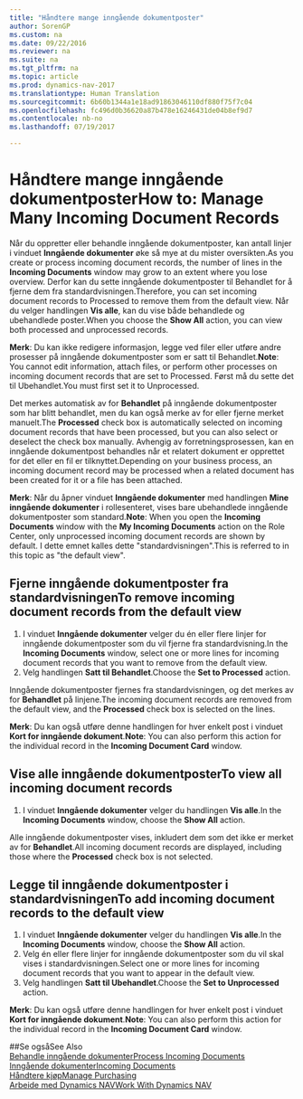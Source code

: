 ```yaml
---
title: "Håndtere mange inngående dokumentposter"
author: SorenGP
ms.custom: na
ms.date: 09/22/2016
ms.reviewer: na
ms.suite: na
ms.tgt_pltfrm: na
ms.topic: article
ms.prod: dynamics-nav-2017
ms.translationtype: Human Translation
ms.sourcegitcommit: 6b60b1344a1e18ad91863046110df880f75f7c04
ms.openlocfilehash: fc496d0b36620a87b478e16246431de04b8ef9d7
ms.contentlocale: nb-no
ms.lasthandoff: 07/19/2017

---
```


# <a name="how-to-manage-many-incoming-document-records"></a><span data-ttu-id="564bf-102">Håndtere mange inngående dokumentposter</span><span class="sxs-lookup"><span data-stu-id="564bf-102">How to: Manage Many Incoming Document Records</span></span>
<span data-ttu-id="564bf-103">Når du oppretter eller behandle inngående dokumentposter, kan antall linjer i vinduet **Inngående dokumenter** øke så mye at du mister oversikten.</span><span class="sxs-lookup"><span data-stu-id="564bf-103">As you create or process incoming document records, the number of lines in the **Incoming Documents** window may grow to an extent where you lose overview.</span></span> <span data-ttu-id="564bf-104">Derfor kan du sette inngående dokumentposter til Behandlet for å fjerne dem fra standardvisningen.</span><span class="sxs-lookup"><span data-stu-id="564bf-104">Therefore, you can set incoming document records to Processed to remove them from the default view.</span></span> <span data-ttu-id="564bf-105">Når du velger handlingen **Vis alle**, kan du vise både behandlede og ubehandlede poster.</span><span class="sxs-lookup"><span data-stu-id="564bf-105">When you choose the **Show All** action, you can view both processed and unprocessed records.</span></span>

<span data-ttu-id="564bf-106">**Merk**: Du kan ikke redigere informasjon, legge ved filer eller utføre andre prosesser på inngående dokumentposter som er satt til Behandlet.</span><span class="sxs-lookup"><span data-stu-id="564bf-106">**Note**: You cannot edit information, attach files, or perform other processes on incoming document records that are set to Processed.</span></span> <span data-ttu-id="564bf-107">Først må du sette det til Ubehandlet.</span><span class="sxs-lookup"><span data-stu-id="564bf-107">You must first set it to Unprocessed.</span></span>

<span data-ttu-id="564bf-108">Det merkes automatisk av for **Behandlet** på inngående dokumentposter som har blitt behandlet, men du kan også merke av for eller fjerne merket manuelt.</span><span class="sxs-lookup"><span data-stu-id="564bf-108">The **Processed** check box is automatically selected on incoming document records that have been processed, but you can also select or deselect the check box manually.</span></span> <span data-ttu-id="564bf-109">Avhengig av forretningsprosessen, kan en inngående dokumentpost behandles når et relatert dokument er opprettet for det eller en fil er tilknyttet.</span><span class="sxs-lookup"><span data-stu-id="564bf-109">Depending on your business process, an incoming document record may be processed when a related document has been created for it or a file has been attached.</span></span>

<span data-ttu-id="564bf-110">**Merk**: Når du åpner vinduet **Inngående dokumenter** med handlingen **Mine inngående dokumenter** i rollesenteret, vises bare ubehandlede inngående dokumentposter som standard.</span><span class="sxs-lookup"><span data-stu-id="564bf-110">**Note**: When you open the **Incoming Documents** window with the **My Incoming Documents** action on the Role Center, only unprocessed incoming document records are shown by default.</span></span> <span data-ttu-id="564bf-111">I dette emnet kalles dette "standardvisningen".</span><span class="sxs-lookup"><span data-stu-id="564bf-111">This is referred to in this topic as "the default view".</span></span>

## <a name="to-remove-incoming-document-records-from-the-default-view"></a><span data-ttu-id="564bf-112">Fjerne inngående dokumentposter fra standardvisningen</span><span class="sxs-lookup"><span data-stu-id="564bf-112">To remove incoming document records from the default view</span></span>
1. <span data-ttu-id="564bf-113">I vinduet **Inngående dokumenter** velger du én eller flere linjer for inngående dokumentposter som du vil fjerne fra standardvisning.</span><span class="sxs-lookup"><span data-stu-id="564bf-113">In the **Incoming Documents** window, select one or more lines for incoming document records that you want to remove from the default view.</span></span>
2. <span data-ttu-id="564bf-114">Velg handlingen **Satt til Behandlet**.</span><span class="sxs-lookup"><span data-stu-id="564bf-114">Choose the **Set to Processed** action.</span></span>

<span data-ttu-id="564bf-115">Inngående dokumentposter fjernes fra standardvisningen, og det merkes av for **Behandlet** på linjene.</span><span class="sxs-lookup"><span data-stu-id="564bf-115">The incoming document records are removed from the default view, and the **Processed** check box is selected on the lines.</span></span>

<span data-ttu-id="564bf-116">**Merk**: Du kan også utføre denne handlingen for hver enkelt post i vinduet **Kort for inngående dokument**.</span><span class="sxs-lookup"><span data-stu-id="564bf-116">**Note**: You can also perform this action for the individual record in the **Incoming Document Card** window.</span></span> 

## <a name="to-view-all-incoming-document-records"></a><span data-ttu-id="564bf-117">Vise alle inngående dokumentposter</span><span class="sxs-lookup"><span data-stu-id="564bf-117">To view all incoming document records</span></span>
1. <span data-ttu-id="564bf-118">I vinduet **Inngående dokumenter** velger du handlingen **Vis alle**.</span><span class="sxs-lookup"><span data-stu-id="564bf-118">In the **Incoming Documents** window, choose the **Show All** action.</span></span>

<span data-ttu-id="564bf-119">Alle inngående dokumentposter vises, inkludert dem som det ikke er merket av for **Behandlet**.</span><span class="sxs-lookup"><span data-stu-id="564bf-119">All incoming document records are displayed, including those where the **Processed** check box is not selected.</span></span>

## <a name="to-add-incoming-document-records-to-the-default-view"></a><span data-ttu-id="564bf-120">Legge til inngående dokumentposter i standardvisningen</span><span class="sxs-lookup"><span data-stu-id="564bf-120">To add incoming document records to the default view</span></span>
1. <span data-ttu-id="564bf-121">I vinduet **Inngående dokumenter** velger du handlingen **Vis alle**.</span><span class="sxs-lookup"><span data-stu-id="564bf-121">In the **Incoming Documents** window, choose the **Show All** action.</span></span>
2. <span data-ttu-id="564bf-122">Velg én eller flere linjer for inngående dokumentposter som du vil skal vises i standardvisningen.</span><span class="sxs-lookup"><span data-stu-id="564bf-122">Select one or more lines for incoming document records that you want to appear in the default view.</span></span>
3. <span data-ttu-id="564bf-123">Velg handlingen **Satt til Ubehandlet**.</span><span class="sxs-lookup"><span data-stu-id="564bf-123">Choose the **Set to Unprocessed** action.</span></span>  

<span data-ttu-id="564bf-124">**Merk**: Du kan også utføre denne handlingen for hver enkelt post i vinduet **Kort for inngående dokument**.</span><span class="sxs-lookup"><span data-stu-id="564bf-124">**Note**: You can also perform this action for the individual record in the **Incoming Document Card** window.</span></span>
     
##<a name="see-also"></a><span data-ttu-id="564bf-125">Se også</span><span class="sxs-lookup"><span data-stu-id="564bf-125">See Also</span></span>  
[<span data-ttu-id="564bf-126">Behandle inngående dokumenter</span><span class="sxs-lookup"><span data-stu-id="564bf-126">Process Incoming Documents</span></span>](across-process-income-documents.md)  
[<span data-ttu-id="564bf-127">Inngående dokumenter</span><span class="sxs-lookup"><span data-stu-id="564bf-127">Incoming Documents</span></span>](across-income-documents.md)  
[<span data-ttu-id="564bf-128">Håndtere kjøp</span><span class="sxs-lookup"><span data-stu-id="564bf-128">Manage Purchasing</span></span>](purchasing-manage-purchasing.md)  
[<span data-ttu-id="564bf-129">Arbeide med Dynamics NAV</span><span class="sxs-lookup"><span data-stu-id="564bf-129">Work With Dynamics NAV</span></span>](ui-work-product.md)

